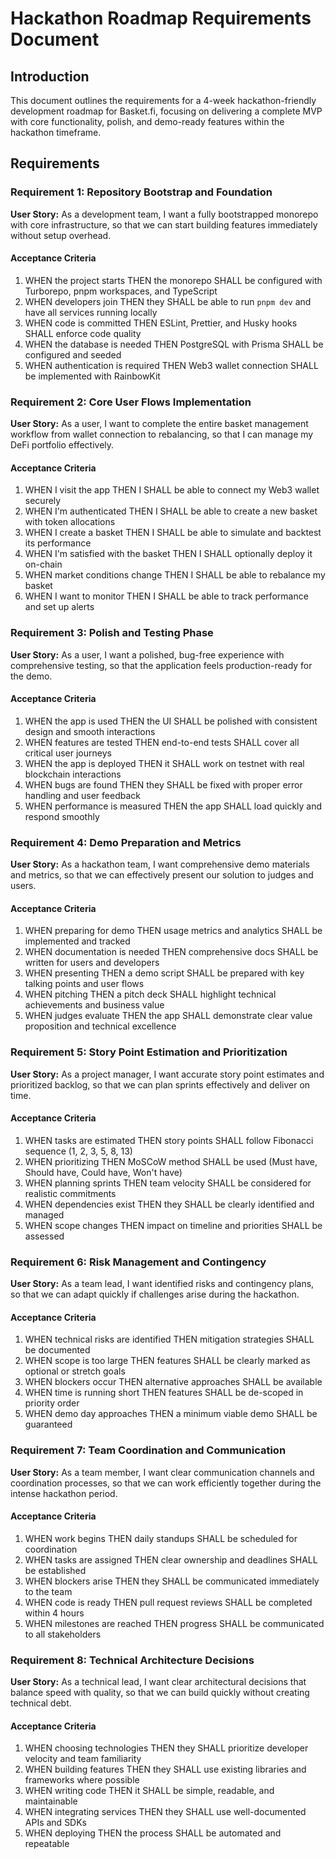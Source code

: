 # Hackathon Roadmap Requirements Document

## Introduction

This document outlines the requirements for a 4-week hackathon-friendly development roadmap for Basket.fi, focusing on delivering a complete MVP with core functionality, polish, and demo-ready features within the hackathon timeframe.

## Requirements

### Requirement 1: Repository Bootstrap and Foundation

**User Story:** As a development team, I want a fully bootstrapped monorepo with core infrastructure, so that we can start building features immediately without setup overhead.

#### Acceptance Criteria

1. WHEN the project starts THEN the monorepo SHALL be configured with Turborepo, pnpm workspaces, and TypeScript
2. WHEN developers join THEN they SHALL be able to run `pnpm dev` and have all services running locally
3. WHEN code is committed THEN ESLint, Prettier, and Husky hooks SHALL enforce code quality
4. WHEN the database is needed THEN PostgreSQL with Prisma SHALL be configured and seeded
5. WHEN authentication is required THEN Web3 wallet connection SHALL be implemented with RainbowKit

### Requirement 2: Core User Flows Implementation

**User Story:** As a user, I want to complete the entire basket management workflow from wallet connection to rebalancing, so that I can manage my DeFi portfolio effectively.

#### Acceptance Criteria

1. WHEN I visit the app THEN I SHALL be able to connect my Web3 wallet securely
2. WHEN I'm authenticated THEN I SHALL be able to create a new basket with token allocations
3. WHEN I create a basket THEN I SHALL be able to simulate and backtest its performance
4. WHEN I'm satisfied with the basket THEN I SHALL optionally deploy it on-chain
5. WHEN market conditions change THEN I SHALL be able to rebalance my basket
6. WHEN I want to monitor THEN I SHALL be able to track performance and set up alerts

### Requirement 3: Polish and Testing Phase

**User Story:** As a user, I want a polished, bug-free experience with comprehensive testing, so that the application feels production-ready for the demo.

#### Acceptance Criteria

1. WHEN the app is used THEN the UI SHALL be polished with consistent design and smooth interactions
2. WHEN features are tested THEN end-to-end tests SHALL cover all critical user journeys
3. WHEN the app is deployed THEN it SHALL work on testnet with real blockchain interactions
4. WHEN bugs are found THEN they SHALL be fixed with proper error handling and user feedback
5. WHEN performance is measured THEN the app SHALL load quickly and respond smoothly

### Requirement 4: Demo Preparation and Metrics

**User Story:** As a hackathon team, I want comprehensive demo materials and metrics, so that we can effectively present our solution to judges and users.

#### Acceptance Criteria

1. WHEN preparing for demo THEN usage metrics and analytics SHALL be implemented and tracked
2. WHEN documentation is needed THEN comprehensive docs SHALL be written for users and developers
3. WHEN presenting THEN a demo script SHALL be prepared with key talking points and user flows
4. WHEN pitching THEN a pitch deck SHALL highlight technical achievements and business value
5. WHEN judges evaluate THEN the app SHALL demonstrate clear value proposition and technical excellence

### Requirement 5: Story Point Estimation and Prioritization

**User Story:** As a project manager, I want accurate story point estimates and prioritized backlog, so that we can plan sprints effectively and deliver on time.

#### Acceptance Criteria

1. WHEN tasks are estimated THEN story points SHALL follow Fibonacci sequence (1, 2, 3, 5, 8, 13)
2. WHEN prioritizing THEN MoSCoW method SHALL be used (Must have, Should have, Could have, Won't have)
3. WHEN planning sprints THEN team velocity SHALL be considered for realistic commitments
4. WHEN dependencies exist THEN they SHALL be clearly identified and managed
5. WHEN scope changes THEN impact on timeline and priorities SHALL be assessed

### Requirement 6: Risk Management and Contingency

**User Story:** As a team lead, I want identified risks and contingency plans, so that we can adapt quickly if challenges arise during the hackathon.

#### Acceptance Criteria

1. WHEN technical risks are identified THEN mitigation strategies SHALL be documented
2. WHEN scope is too large THEN features SHALL be clearly marked as optional or stretch goals
3. WHEN blockers occur THEN alternative approaches SHALL be available
4. WHEN time is running short THEN features SHALL be de-scoped in priority order
5. WHEN demo day approaches THEN a minimum viable demo SHALL be guaranteed

### Requirement 7: Team Coordination and Communication

**User Story:** As a team member, I want clear communication channels and coordination processes, so that we can work efficiently together during the intense hackathon period.

#### Acceptance Criteria

1. WHEN work begins THEN daily standups SHALL be scheduled for coordination
2. WHEN tasks are assigned THEN clear ownership and deadlines SHALL be established
3. WHEN blockers arise THEN they SHALL be communicated immediately to the team
4. WHEN code is ready THEN pull request reviews SHALL be completed within 4 hours
5. WHEN milestones are reached THEN progress SHALL be communicated to all stakeholders

### Requirement 8: Technical Architecture Decisions

**User Story:** As a technical lead, I want clear architectural decisions that balance speed with quality, so that we can build quickly without creating technical debt.

#### Acceptance Criteria

1. WHEN choosing technologies THEN they SHALL prioritize developer velocity and team familiarity
2. WHEN building features THEN they SHALL use existing libraries and frameworks where possible
3. WHEN writing code THEN it SHALL be simple, readable, and maintainable
4. WHEN integrating services THEN they SHALL use well-documented APIs and SDKs
5. WHEN deploying THEN the process SHALL be automated and repeatable